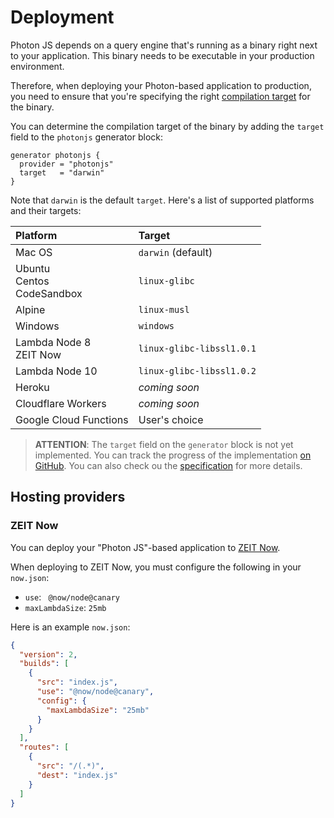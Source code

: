# Deployment

Photon JS depends on a query engine that's running as a binary right next to your application. This binary needs to be executable in your production environment. 

Therefore, when deploying your Photon-based application to production, you need to ensure that you're specifying the right [compilation target](../core/generators/photonjs.md#compilation-target-query-engine) for the binary.

You can determine the compilation target of the binary by adding the `target` field to the `photonjs` generator block:

```prisma
generator photonjs {
  provider = "photonjs"
  target   = "darwin"
}
```

Note that `darwin` is the default `target`. Here's a list of supported platforms and their targets:

|  **Platform** | **Target** | 
| :---  | :--- |
| Mac OS | `darwin` (default) |
| Ubuntu <br /> Centos <br /> CodeSandbox	  | `linux-glibc` |
| Alpine | `linux-musl` |
| Windows  | `windows` |
| Lambda Node 8 <br /> ZEIT Now | `linux-glibc-libssl1.0.1` |
| Lambda Node 10  | `linux-glibc-libssl1.0.2` |
| Heroku | _coming soon_ |
| Cloudflare Workers | _coming soon_ |
| Google Cloud Functions | User's choice |

> **ATTENTION**: The `target` field on the `generator` block is not yet implemented. You can track the progress of the implementation [on GitHub](https://github.com/prisma/prisma2/issues/97). You can also check ou the [specification](https://github.com/prisma/specs/tree/master/binary-workflows) for more details.

## Hosting providers

### ZEIT Now

You can deploy your "Photon JS"-based application to [ZEIT Now](https://zeit.co/now). 

When deploying to ZEIT Now, you must configure the following in your `now.json`:

- `use`: ` @now/node@canary`
- `maxLambdaSize`: `25mb`

Here is an example `now.json`:

```json
{
  "version": 2,
  "builds": [
    {
      "src": "index.js",
      "use": "@now/node@canary",
      "config": {
        "maxLambdaSize": "25mb"
      }
    }
  ],
  "routes": [
    {
      "src": "/(.*)",
      "dest": "index.js"
    }
  ]
}
```